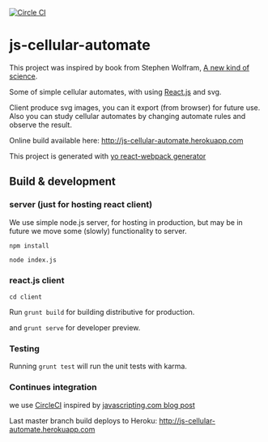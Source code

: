 [![Circle CI](https://circleci.com/gh/IL55/js-cellular-automate/tree/master.svg?style=shield)](https://circleci.com/gh/IL55/js-cellular-automate/tree/master)

# js-cellular-automate

This project was inspired by book from Stephen Wolfram, [A new kind of science](http://www.wolframscience.com/nksonline/toc.html).

Some of simple cellular automates, with using [React.js](https://facebook.github.io/react/) and svg. 

Client produce svg images, you can it export (from browser) for future use.
Also you can study cellular automates by changing automate rules and observe the result.

Online build available here:
http://js-cellular-automate.herokuapp.com

This project is generated with [yo react-webpack generator ](https://github.com/newtriks/generator-react-webpack)

## Build & development

### server (just for hosting react client)
We use simple node.js server, for hosting in production,
but may be in future we move some (slowly) functionality to server.

`npm install`

`node index.js`

### react.js client

`cd client`

Run `grunt build` for building distributive for production.

and `grunt serve` for developer preview.

### Testing

Running `grunt test` will run the unit tests with karma.

### Continues integration

we use [CircleCI](https://circleci.com/gh/IL55/js-cellular-automate)
inspired by [javascripting.com blog post](https://blog.javascripting.com/2014/12/05/continuous-deployment-with-github-circleci-heroku/)

Last master branch build deploys to Heroku:
http://js-cellular-automate.herokuapp.com